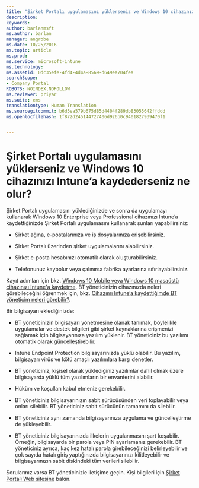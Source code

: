 ```yaml
---
title: "Şirket Portalı uygulamasını yüklerseniz ve Windows 10 cihazınızı Intune’a kaydederseniz ne olur? | Microsoft Docs"
description: 
keywords: 
author: barlanmsft
ms.author: barlan
manager: angrobe
ms.date: 10/25/2016
ms.topic: article
ms.prod: 
ms.service: microsoft-intune
ms.technology: 
ms.assetid: 0dc35efe-4fd4-4d4a-8569-d649ea704fea
searchScope:
- Company Portal
ROBOTS: NOINDEX,NOFOLLOW
ms.reviewer: priyar
ms.suite: ems
translationtype: Human Translation
ms.sourcegitcommit: b6d5ea579b675d85d4404f289db83055642ffddd
ms.openlocfilehash: 1f872d245144727406d926b0c9401827939470f1


---
```



# <a name="what-happens-if-you-install-the-company-portal-app-and-enroll-your-windows-10-device-in-intune"></a>Şirket Portalı uygulamasını yüklerseniz ve Windows 10 cihazınızı Intune’a kaydederseniz ne olur?

Şirket Portalı uygulamasını yüklediğinizde ve sonra da uygulamayı kullanarak Windows 10 Enterprise veya Professional cihazınızı Intune’a kaydettiğinizde Şirket Portalı uygulamasını kullanarak şunları yapabilirsiniz:

-   Şirket ağına, e-postalarınıza ve iş dosyalarınıza erişebilirsiniz.

-   Şirket Portalı üzerinden şirket uygulamalarını alabilirsiniz.

-   Şirket e-posta hesabınızı otomatik olarak oluşturabilirsiniz.

-   Telefonunuz kaybolur veya çalınırsa fabrika ayarlarına sıfırlayabilirsiniz.

Kayıt adımları için bkz. [Windows 10 Mobile veya Windows 10 masaüstü cihazınızı Intune'a kaydetme](enroll-your-w10-phone-or-w10-pc-windows.md). BT yöneticinizin cihazınızda neleri görebileceğini öğrenmek için, bkz. [Cihazımı Intune’a kaydettiğimde BT yöneticim neleri görebilir?](what-can-your-it-administrator-see-when-you-enroll-your-device-in-intune-windows.md).

Bir bilgisayarı eklediğinizde:

-   BT yöneticinizin bilgisayarı yönetmesine olanak tanımak, böylelikle uygulamalar ve destek bilgileri gibi şirket kaynaklarına erişmenizi sağlamak için bilgisayarınıza yazılım yüklenir. BT yöneticiniz bu yazılımı otomatik olarak güncelleştirebilir.

-   Intune Endpoint Protection bilgisayarınızda yüklü olabilir. Bu yazılım, bilgisayarı virüs ve kötü amaçlı yazılımlara karşı denetler.

-   BT yöneticiniz, kişisel olarak yüklediğiniz yazılımlar dahil olmak üzere bilgisayarda yüklü tüm yazılımların bir envanterini alabilir.

-   Hüküm ve koşulları kabul etmeniz gerekebilir.

-   BT yöneticiniz bilgisayarınızın sabit sürücüsünden veri toplayabilir veya onları silebilir. BT yöneticiniz sabit sürücünün tamamını da silebilir.

-   BT yöneticiniz aynı zamanda bilgisayarınıza uygulama ve güncelleştirme de yükleyebilir.

-   BT yöneticiniz bilgisayarınızda ilkelerin uygulanmasını şart koşabilir. Örneğin, bilgisayarda bir parola veya PIN ayarlamanız gerekebilir. BT yöneticiniz ayrıca, kaç kez hatalı parola girebileceğinizi belirleyebilir ve çok sayıda hatalı giriş yaptığınızda bilgisayarınızı kilitleyebilir ve bilgisayarınızın sabit diskindeki tüm verileri silebilir.

Sorularınız varsa BT yöneticinizle iletişime geçin. Kişi bilgileri için [Şirket Portalı Web sitesine](http://portal.manage.microsoft.com) bakın.



<!--HONumber=Dec16_HO2-->


